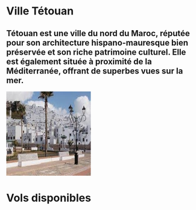 # Ville Tétouan
## Tétouan est une ville du nord du Maroc, réputée pour son architecture hispano-mauresque bien préservée et son riche patrimoine culturel. Elle est également située à proximité de la Méditerranée, offrant de superbes vues sur la mer.
![tetouan](../ressources/tetouan.jpg)

# Vols disponibles
## 
